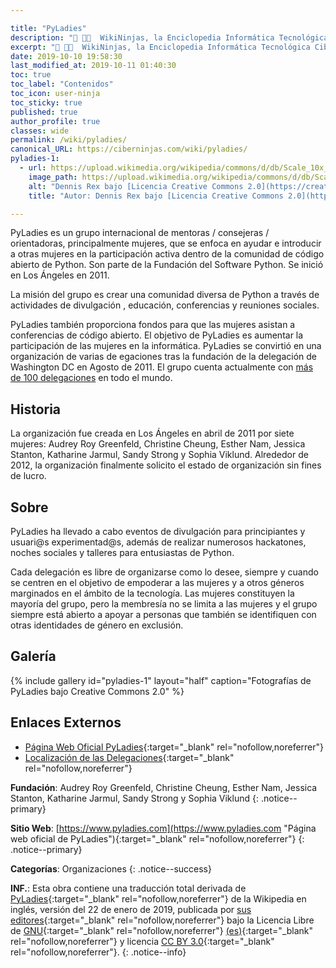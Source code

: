 ```yaml
---

title: "PyLadies"
description: "📖 👨‍💻  WikiNinjas, la Enciclopedia Informática Tecnológica Ciberninjas: PyLadies, grupo de mujeres consejeras u orientadoras encargadas de ayudar a otras mujeres en la participación activa dentro de la comunidad de código abierto de Python."
excerpt: "📖 👨‍💻  WikiNinjas, la Enciclopedia Informática Tecnológica Ciberninjas: PyLadies, grupo de mujeres consejeras u orientadoras encargadas de ayudar a otras mujeres en la participación activa dentro de la comunidad de código abierto de Python."
date: 2019-10-10 19:58:30
last_modified_at: 2019-10-11 01:40:30
toc: true
toc_label: "Contenidos"
toc_icon: user-ninja
toc_sticky: true
published: true
author_profile: true
classes: wide
permalink: /wiki/pyladies/
canonical_URL: https://ciberninjas.com/wiki/pyladies/
pyladies-1:
  - url: https://upload.wikimedia.org/wikipedia/commons/d/db/Scale_10x_DSC_0050_%286737986619%29.jpg
    image_path: https://upload.wikimedia.org/wikipedia/commons/d/db/Scale_10x_DSC_0050_%286737986619%29.jpg
    alt: "Dennis Rex bajo [Licencia Creative Commons 2.0](https://creativecommons.org/licenses/by/2.0/)"
    title: "Autor: Dennis Rex bajo [Licencia Creative Commons 2.0](https://creativecommons.org/licenses/by/2.0/)"

---
```


PyLadies es un grupo internacional de mentoras / consejeras / orientadoras, principalmente mujeres,  que se enfoca en ayudar e introducir a otras mujeres en la participación activa dentro de la comunidad de código abierto de Python. Son parte de la Fundación del Software Python. Se inició en Los Ángeles en 2011.

La misión del grupo es crear una comunidad diversa de Python a través de actividades de divulgación , educación, conferencias y reuniones sociales.

<script async src="https://pagead2.googlesyndication.com/pagead/js/adsbygoogle.js"></script>
<ins class="adsbygoogle"
     style="display:block; text-align:center;"
     data-ad-layout="in-article"
     data-ad-format="fluid"
     data-ad-client="ca-pub-9630764103400456"
     data-ad-slot="3229974124"></ins>
<script>
     (adsbygoogle = window.adsbygoogle || []).push({});
</script>

PyLadies también proporciona fondos para que las mujeres asistan a conferencias de código abierto. El objetivo de PyLadies es aumentar la participación de las mujeres en la informática. PyLadies se convirtió en una organización de varias de egaciones tras la fundación de la delegación de Washington DC en Agosto de 2011. El grupo cuenta actualmente con [más de 100 delegaciones](/wiki/pyladies/#enlaces-externos "Más de 100 delegaciones de PyLadies que existen a lo largo de todo el mundo") en todo el mundo. 

## Historia

La organización fue creada en Los Ángeles en abril de 2011 por siete mujeres: Audrey Roy Greenfeld, Christine Cheung, Esther Nam, Jessica Stanton, Katharine Jarmul, Sandy Strong y Sophia Viklund. Alrededor de 2012, la organización finalmente solicito el estado de organización sin fines de lucro.

## Sobre

PyLadies ha llevado a cabo eventos de divulgación para principiantes y usuari@s experimentad@s, además de realizar numerosos hackatones, noches sociales y talleres para entusiastas de Python.

<script async src="https://pagead2.googlesyndication.com/pagead/js/adsbygoogle.js"></script>
<ins class="adsbygoogle"
     style="display:block; text-align:center;"
     data-ad-layout="in-article"
     data-ad-format="fluid"
     data-ad-client="ca-pub-9630764103400456"
     data-ad-slot="3229974124"></ins>
<script>
     (adsbygoogle = window.adsbygoogle || []).push({});
</script>

Cada delegación es libre de organizarse como lo desee, siempre y cuando se centren en el objetivo de empoderar a las mujeres y a otros géneros marginados en el ámbito de la tecnología. Las mujeres constituyen la mayoría del grupo, pero la membresía no se limita a las mujeres y el grupo siempre está abierto a apoyar a personas que también se identifiquen con otras identidades de género en exclusión.

## Galería

{% include gallery id="pyladies-1" layout="half" caption="Fotografías de PyLadies bajo Creative Commons 2.0" %}

## Enlaces Externos

* [Página Web Oficial PyLadies](https://www.pyladies.com){:target="_blank" rel="nofollow,noreferrer"}
* [Localización de las Delegaciones](https://www.pyladies.com/locations/){:target="_blank" rel="nofollow,noreferrer"}

<!-- Comunidades de Mujeres en el Mundo de la Tecnología https://en.wikipedia.org/wiki/Category:Organizations_for_women_in_science_and_technology -->
**Fundación**: Audrey Roy Greenfeld, Christine Cheung, Esther Nam, Jessica Stanton, Katharine Jarmul, Sandy Strong y Sophia Viklund
{: .notice--primary}

**Sitio Web**: [https://www.pyladies.com](https://www.pyladies.com "Página web oficial de PyLadies"){:target="_blank" rel="nofollow,noreferrer"}
{: .notice--primary}

**Categorías**: Organizaciones
{: .notice--success}

<!-- https://en.wikipedia.org/wiki/Category:Organizations_for_women_in_science_and_technology https://www.techrepublic.com/article/10-awesome-technology-nonprofits-you-should-know-about/ https://en.wikipedia.org/wiki/Nonprofit_Technology_Resources -->
**INF.**: Esta obra contiene una traducción total derivada de [PyLadies](https://en.wikipedia.org/wiki/Eclipse_Theia){:target="_blank" rel="nofollow,noreferrer"} de la Wikipedia en inglés, versión del 22 de enero de 2019, publicada por [sus editores](https://en.wikipedia.org/w/index.php?title=Eclipse_Theia&action=history){:target="_blank" rel="nofollow,noreferrer"} bajo la Licencia Libre de [GNU](http://www.gnu.org/licenses/licenses.html#GPL){:target="_blank" rel="nofollow,noreferrer"} [(es)](https://es.wikipedia.org/wiki/Wikipedia:Traducci%C3%B3n_no_oficial_de_la_Licencia_de_documentaci%C3%B3n_libre_de_GNU){:target="_blank" rel="nofollow,noreferrer"} y licencia [CC BY 3.0](https://creativecommons.org/licenses/by-sa/3.0/deed.es){:target="_blank" rel="nofollow,noreferrer"}.
{: .notice--info}

<!-- organizaciones de mujeres : https://en.wikipedia.org/wiki/Category:Organizations_for_women_in_science_and_technology https://en.wikipedia.org/wiki/Women_Who_Code -->